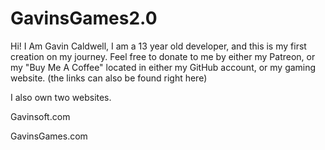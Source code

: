 # GavinsGames2.0
Hi! I Am Gavin Caldwell, I am a 13 year old developer, and this is my first creation on my journey. Feel free to donate to me by either my Patreon, or my "Buy Me A Coffee" located in either my GitHub account, or my gaming website.
(the links can also be found right here)

I also own two websites.

Gavinsoft.com

GavinsGames.com